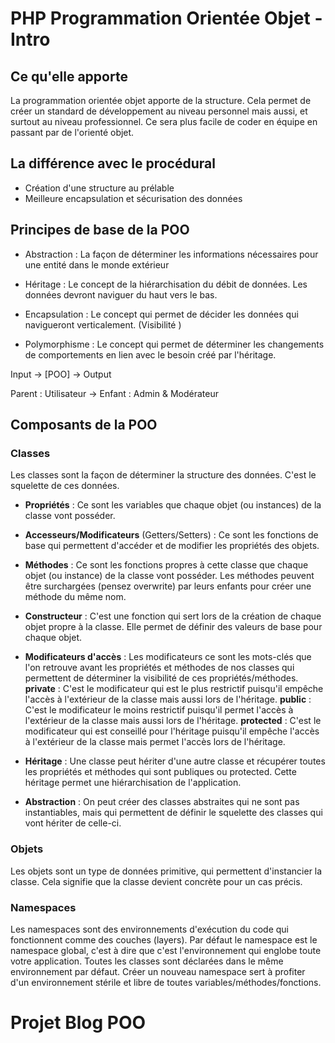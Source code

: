 # PHP Programmation Orientée Objet - Intro

## Ce qu'elle apporte

La programmation orientée objet apporte de la structure. Cela permet de créer un standard de développement au niveau personnel mais aussi, et surtout au niveau professionnel.
Ce sera plus facile de coder en équipe en passant par de l'orienté objet.

## La différence avec le procédural

- Création d'une structure au prélable
- Meilleure encapsulation et sécurisation des données

## Principes de base de la POO

- Abstraction : La façon de déterminer les informations nécessaires pour une entité dans le monde extérieur

- Héritage : Le concept de la hiérarchisation du débit de données. Les données devront naviguer du haut vers le bas.

- Encapsulation : Le concept qui permet de décider les données qui navigueront verticalement. (Visibilité
)
- Polymorphisme : Le concept qui permet de déterminer les changements de comportements en lien avec le besoin créé par l'héritage.

Input -> [POO] -> Output

Parent : Utilisateur -> Enfant : Admin & Modérateur

## Composants de la POO

### Classes

Les classes sont la façon de déterminer la structure des données. C'est le squelette de ces données.

  - **Propriétés** : Ce sont les variables que chaque objet (ou instances) de la classe vont posséder.
  - **Accesseurs/Modificateurs** (Getters/Setters) : Ce sont les fonctions de base qui permettent d'accéder et de modifier les propriétés des objets.
  - **Méthodes** : Ce sont les fonctions propres à cette classe que chaque objet (ou instance) de la classe vont posséder. Les méthodes peuvent être surchargées (pensez overwrite) par leurs enfants pour créer une méthode du même nom.
  - **Constructeur** : C'est une fonction qui sert lors de la création de chaque objet propre à la classe. Elle permet de définir des valeurs de base pour chaque objet.

  - **Modificateurs d'accès** : Les modificateurs ce sont les mots-clés que l'on retrouve avant les propriétés et méthodes de nos classes qui permettent de déterminer la visibilité de ces propriétés/méthodes. **private** : C'est le modificateur qui est le plus restrictif puisqu'il empêche l'accès à l'extérieur de la classe mais aussi lors de l'héritage. **public** : C'est le modificateur le moins restrictif puisqu'il permet l'accès à l'extérieur de la classe mais aussi lors de l'héritage. **protected** : C'est le modificateur qui est conseillé pour l'héritage puisqu'il empêche l'accès à l'extérieur de la classe mais permet l'accès lors de l'héritage.

  - **Héritage** : Une classe peut hériter d'une autre classe et récupérer toutes les propriétés et méthodes qui sont publiques ou protected. Cette héritage permet une hiérarchisation de l'application.
  
  - **Abstraction** : On peut créer des classes abstraites qui ne sont pas instantiables, mais qui permettent de définir le squelette des classes qui vont hériter de celle-ci.

### Objets

Les objets sont un type de données primitive, qui permettent d'instancier la classe. Cela signifie que la classe devient concrète pour un cas précis.

### Namespaces

Les namespaces sont des environnements d'exécution du code qui fonctionnent comme des couches (layers). Par défaut le namespace est le namespace global, c'est à dire que c'est l'environnement qui englobe toute votre application. Toutes les classes sont déclarées dans le même environnement par défaut. Créer un nouveau namespace sert à profiter d'un environnement stérile et libre de toutes variables/méthodes/fonctions.

# Projet Blog POO


